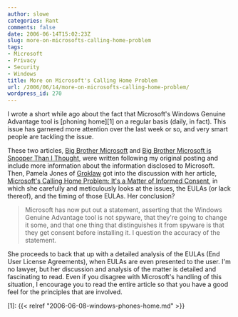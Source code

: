 ```yaml
---
author: slowe
categories: Rant
comments: false
date: 2006-06-14T15:02:23Z
slug: more-on-microsofts-calling-home-problem
tags:
- Microsoft
- Privacy
- Security
- Windows
title: More on Microsoft's Calling Home Problem
url: /2006/06/14/more-on-microsofts-calling-home-problem/
wordpress_id: 270
---
```


I wrote a short while ago about the fact that Microsoft's Windows Genuine Advantage tool is [phoning home][1] on a regular basis (daily, in fact). This issue has garnered more attention over the last week or so, and very smart people are tackling the issue.

These two articles, [Big Brother Microsoft](http://www.linux-watch.com/news/NS6544431885.html) and [Big Brother Microsoft is Snooper Than I Thought](http://www.linux-watch.com/news/NS5029665134.html), were written following my original posting and include more information about the information disclosed to Microsoft. Then, Pamela Jones of [Groklaw](http://www.groklaw.net/) got into the discussion with her article, [Microsoft's Calling Home Problem: It's a Matter of Informed Consent](http://www.groklaw.net/article.php?story=20060608002958907), in which she carefully and meticulously looks at the issues, the EULAs (or lack thereof), and the timing of those EULAs. Her conclusion?

>Microsoft has now put out a statement, asserting that the Windows Genuine Advantage tool is not spyware, that they're going to change it some, and that one thing that distinguishes it from spyware is that they get consent before installing it. I question the accuracy of the statement.

She proceeds to back that up with a detailed analysis of the EULAs (End User License Agreements), when EULAs are even presented to the user. I'm no lawyer, but her discussion and analysis of the matter is detailed and fascinating to read. Even if you disagree with Microsoft's handling of this situation, I encourage you to read the entire article so that you have a good feel for the principles that are involved.

[1]: {{< relref "2006-06-08-windows-phones-home.md" >}}
